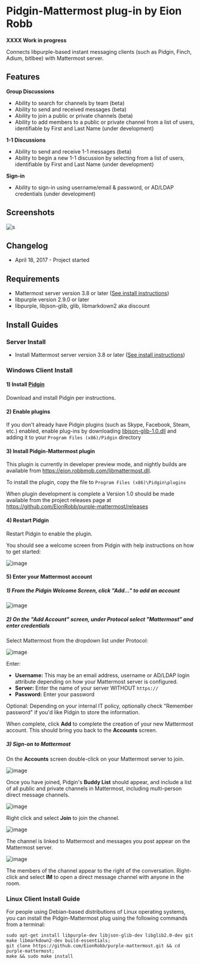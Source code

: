 
# Pidgin-Mattermost plug-in by Eion Robb 

**XXXX Work in progress** 

Connects libpurple-based instant messaging clients (such as Pidgin, Finch, Adium, bitlbee) with Mattermost server. 

## Features 

**Group Discussions**

- Ability to search for channels by team (beta) 
- Ability to send and received messages (beta) 
- Ability to join a public or private channels (beta) 
- Ability to add members to a public or private channel from a list of users, identifiable by First and Last Name (under development) 

**1-1 Discussions**

- Ability to send and receive 1-1 messages (beta) 
- Ability to begin a new 1-1 discussion by selecting from a list of users, identifiable by First and Last Name (under development) 

**Sign-in**

- Ability to sign-in using username/email & password, or AD/LDAP credentials (under development) 


## Screenshots

![s](https://cloud.githubusercontent.com/assets/177788/25235037/ccc74a20-2598-11e7-8d31-349808570c8a.png)

## Changelog 

- April 18, 2017 - Project started 

## Requirements

- Mattermost server version 3.8 or later ([See install instructions](https://docs.mattermost.com/guides/administrator.html#installing-mattermost))
- libpurple version 2.9.0 or later
- libpurple, libjson-glib, glib, libmarkdown2 aka discount

## Install Guides


### Server Install

- Install Mattermost server version 3.8 or later ([See install instructions](https://docs.mattermost.com/guides/administrator.html#installing-mattermost))

### Windows Client Install
 
#### 1) Install [Pidgin](https://pidgin.im/download/)

Download and install Pidgin per instructions. 

#### 2) Enable plugins

If you don't already have Pidgin plugins (such as Skype, Facebook, Steam, etc.) enabled, enable plug-ins by downloading [libjson-glib-1.0.dll](https://eion.robbmob.com/libjson-glib-1.0.dll) and adding it to your `Program Files (x86)/Pidgin` directory 

#### 3) Install Pidgin-Mattermost plugin 

This plugin is currently in developer preview mode, and nightly builds are available from https://eion.robbmob.com/libmattermost.dll.  

To install the plugin, copy the file to `Program Files (x86)\Pidgin\plugins`

When plugin development is complete a Version 1.0 should be made available from the project releases page at https://github.com/EionRobb/purple-mattermost/releases

#### 4) Restart Pidgin

Restart Pidgin to enable the plugin. 

You should see a welcome screen from Pidgin with help instructions on how to get started: 

![image](https://cloud.githubusercontent.com/assets/177788/25308341/b3c5dd14-2766-11e7-980f-6919f5d61fbb.png)

#### 5) Enter your Mattermost account 

##### 1) From the Pidgin Welcome Screen, click "Add..." to add an account

![image](https://cloud.githubusercontent.com/assets/177788/25308345/beb228ea-2766-11e7-9e3c-12564807c5d4.png)

##### 2) On the "Add Account" screen, under Protocol select "Mattermost" and enter credentials 

Select Mattermost from the dropdown list under Protocol: 

![image](https://cloud.githubusercontent.com/assets/177788/25308346/c8836974-2766-11e7-8a50-2cfc837fe0ac.png)

Enter: 

- **Username:** This may be an email address, username or AD/LDAP login attribute depending on how your Mattermost server is configured. 
- **Server:** Enter the name of your server WITHOUT `https://`
- **Password:** Enter your password

Optional: Depending on your internal IT policy, optionally check "Remember password" if you'd like Pidgin to store the information. 

When complete, click **Add** to complete the creation of your new Mattermost account. This should bring you back to the **Accounts** screen. 

##### 3) Sign-on to Mattermost 

On the **Accounts** screen double-click on your Mattermost server to join. 

![image](https://cloud.githubusercontent.com/assets/177788/25308357/0ebd9fe0-2767-11e7-8d20-f7d5567c5faf.png)

Once you have joined, Pidgin's **Buddy List** should appear, and include a list of all public and private channels in Mattermost, including multi-person direct message channels. 

![image](https://cloud.githubusercontent.com/assets/177788/25308409/6e46cda0-2768-11e7-99ec-fcfe3d435b6b.png)

Right click and select **Join** to join the channel. 

![image](https://cloud.githubusercontent.com/assets/177788/25313965/9a1cbe0e-27ee-11e7-9ce8-13031af4aff3.png)

The channel is linked to Mattermost and messages you post appear on the Mattermost server. 

![image](https://cloud.githubusercontent.com/assets/177788/25313970/c79288f0-27ee-11e7-9e77-13326fb9996c.png)

The members of the channel appear to the right of the conversation. Right-click and select **IM** to open a direct message channel with anyone in the room. 


### Linux Client Install Guide 
 
For people using Debian-based distributions of Linux operating systems, you can install the Pidgin-Mattermost plug using the following commands from a terminal: 

```
sudo apt-get install libpurple-dev libjson-glib-dev libglib2.0-dev git make libmarkdown2-dev build-essentials;
git clone https://github.com/EionRobb/purple-mattermost.git && cd purple-mattermost;
make && sudo make install
```




